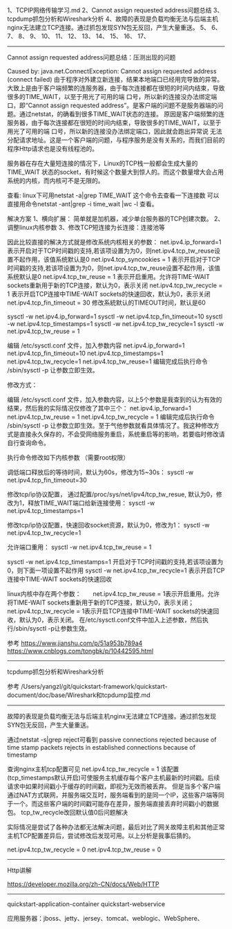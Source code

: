 1、TCPIP网络传输学习.md
2、Cannot assign requested address问题总结
3、tcpdump抓包分析和Wireshark分析
4、故障的表现是负载均衡无法与后端主机nginx无法建立TCP连接。通过抓包发现SYN包无反回，产生大量重送。
5、
6、
7、
8、
9、
10、
11、
12、
13、
14、
15、
16、
17、






---------------------------------------------------------------------------------------------------------------------
Cannot assign requested address问题总结：压测出现的问题


Caused by: java.net.ConnectException: Cannot assign requested address (connect failed)
由于程序对外建立新连接，结果本地端口已经用完导致的异常。
大致上是由于客户端频繁的连服务器，由于每次连接都在很短的时间内结束，导致很多的TIME_WAIT，以至于用光了可用的端 口号，所以新的连接没办法绑定端口，即“Cannot assign requested address”。是客户端的问题不是服务器端的问题。通过netstat，的确看到很多TIME_WAIT状态的连接。
原因是客户端频繁的连服务器，由于每次连接都在很短的时间内结束，导致很多的TIME_WAIT，以至于用光了可用的端 口号，所以新的连接没办法绑定端口，因此就会跑出异常说 无法分配请求地址。这是一个客户端的问题，与程序服务是没有关系的，而我们目前的程序Http请求也是没有线程池的。

服务器在存在大量短连接的情况下，Linux的TCP栈一般都会生成大量的 TIME_WAIT 状态的socket，有时候这个数量大到惊人的。而这个数量增大会占用系统的内核，而内核可不是无限的。


查看:
linux下可用netstat -a|grep TIME_WAIT 这个命令去查看一下连接数
可以直接用命令netstat -ant|grep -i time_wait |wc -l 查看。



解决方案
1、横向扩展： 简单就是加机器，减少单台服务器的TCP创建次数。
2、调整linux内核参数
3、修改TCP短连接为长连接：连接池等



因此比较直接的解决方式就是修改系统内核相关的参数：
net.ipv4.ip_forward=1  表示开启对于TCP时间戳的支持,若该项设置为为0，则net.ipv4.tcp_tw_reuse设置不起作用，该值系统默认是0
net.ipv4.tcp_syncookies = 1  表示开启对于TCP时间戳的支持,若该项设置为为0，则net.ipv4.tcp_tw_reuse设置不起作用，该值系统默认是0
net.ipv4.tcp_tw_reuse = 1  表示开启重用。允许将TIME-WAIT sockets重新用于新的TCP连接，默认为0，表示关闭
net.ipv4.tcp_tw_recycle = 1  表示开启TCP连接中TIME-WAIT sockets的快速回收，默认为0，表示关闭
net.ipv4.tcp_fin_timeout = 30  修改系統默认的TIMEOUT时间，默认是60




sysctl -w net.ipv4.ip_forward=1
sysctl -w net.ipv4.tcp_fin_timeout=10
sysctl -w net.ipv4.tcp_timestamps=1
sysctl -w net.ipv4.tcp_tw_recycle=1
sysctl -w net.ipv4.tcp_tw_reuse = 1


编辑 /etc/sysctl.conf 文件，加入参数内容
net.ipv4.ip_forward=1
net.ipv4.tcp_fin_timeout=10
net.ipv4.tcp_timestamps=1
net.ipv4.tcp_tw_recycle=1
net.ipv4.tcp_tw_reuse=1
编辑完成后执行命令 /sbin/sysctl -p  让参数立即生效。




修改方式：

编辑 /etc/sysctl.conf 文件，加入参数内容，以上5个参数是我查到的认为有效的结果，然后我的实际情况仅修改了其中三个：
net.ipv4.ip_forward=1
net.ipv4.tcp_tw_reuse = 1
net.ipv4.tcp_tw_recycle = 1
编辑完成后执行命令 /sbin/sysctl -p  让参数立即生效。至于气他参数就看具体情况了。我这种修改方式是直接永久保存的，不会受网络服务重启，系统重启等的影响，若要临时修改请自行查询命令。


执行命令修改如下内核参数 （需要root权限） 

调低端口释放后的等待时间，默认为60s，修改为15~30s：
sysctl -w net.ipv4.tcp_fin_timeout=30

修改tcp/ip协议配置， 通过配置/proc/sys/net/ipv4/tcp_tw_resue, 默认为0，修改为1，释放TIME_WAIT端口给新连接使用：
sysctl -w net.ipv4.tcp_timestamps=1

修改tcp/ip协议配置，快速回收socket资源，默认为0，修改为1：
sysctl -w net.ipv4.tcp_tw_recycle=1

允许端口重用：
sysctl -w net.ipv4.tcp_tw_reuse = 1

sysctl -w net.ipv4.tcp_timestamps=1  开启对于TCP时间戳的支持,若该项设置为0，则下面一项设置不起作用
sysctl -w net.ipv4.tcp_tw_recycle=1  表示开启TCP连接中TIME-WAIT sockets的快速回收

linux内核中存在两个参数：
      net.ipv4.tcp_tw_reuse = 1表示开启重用。允许将TIME-WAIT sockets重新用于新的TCP连接，默认为0，表示关闭；
      net.ipv4.tcp_tw_recycle = 1表示开启TCP连接中TIME-WAIT sockets的快速回收，默认为0，表示关闭。
在/etc/sysctl.conf文件中加入上述参数，然后执行/sbin/sysctl -p让参数生效。



参考
https://www.jianshu.com/p/51a953b789a4
https://www.cnblogs.com/tongbk/p/10442595.html


---------------------------------------------------------------------------------------------------------------------
tcpdump抓包分析和Wireshark分析

参考
/Users/yangzl/git/quickstart-framework/quickstart-document/doc/base/Wireshark和tcpdump监控.md


---------------------------------------------------------------------------------------------------------------------

故障的表现是负载均衡无法与后端主机nginx无法建立TCP连接。通过抓包发现SYN包无反回，产生大量重送。

通过netstat -s|grep reject可看到
passive connections rejected because of  time stamp
packets rejects in established  connections because of timestamp

查询nginx主机tcp配置可见
net.ipv4.tcp_tw_recycle = 1
该配置(tcp_timestamps默认开启)可使服务主机缓存每个客户主机最新的时间戳。后续请求中如果时间戳小于缓存的时间戳，即视为无效而被丢弃。
但是当多个客户端通过NAT方式联网，并服务端交互时，服务端看到的是同一个IP，这些客户端等同于一个。而这些客户端的时间戳可能存在差异，服务端直接丢弃时间戳小的数据包。
tcp_tw_recycle改回默认值0后问题解决

实际情况是尝试了各种办法都无法解决问题，最后对比了网关故障主机和其他正常主机TCP配置差异后，尝试修改后发现可用。以上分析是我事后猜的。

net.ipv4.tcp_tw_recycle = 0
net.ipv4.tcp_tw_reuse = 0



---------------------------------------------------------------------------------------------------------------------
Http讲解

https://developer.mozilla.org/zh-CN/docs/Web/HTTP


---------------------------------------------------------------------------------------------------------------------




quickstart-application-container
quickstart-webservice

应用服务器：jboss、jetty、jersey、tomcat、weblogic、WebSphere、









